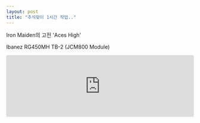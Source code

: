 ```yaml
---
layout: post
title: "추석맞이 1시간 작업.."
---
```



Iron Maiden의 고전 'Aces High'

Ibanez RG450MH
TB-2 (JCM800 Module)



<iframe width="100%" height="166" scrolling="no" frameborder="no" src="https://w.soundcloud.com/player/?url=https%3A//api.soundcloud.com/tracks/132492164&amp;color=ff5500&amp;auto_play=false&amp;hide_related=false&amp;show_artwork=true"></iframe>





